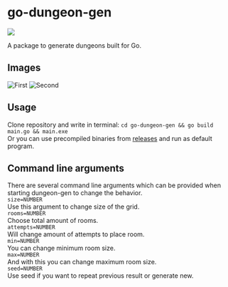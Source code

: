 # go-dungeon-gen
![](https://travis-ci.com/Dmitriy-Vas/go-dungeon-gen.svg?branch=master)

A package to generate dungeons built for Go.

## Images
![First](https://i.imgur.com/kqfcTrL.png)
![Second](https://i.imgur.com/BFlmZJs.png)

## Usage
Clone repository and write in terminal:
`cd go-dungeon-gen && go build main.go && main.exe`
<br>
Or you can use precompiled binaries from [releases](https://github.com/Dmitriy-Vas/go-dungeon-gen/releases) and run as default program.
## Command line arguments
There are several command line arguments which can be provided when starting dungeon-gen to change the behavior.
<br>
`size=NUMBER`
<br>
Use this argument to change size of the grid.
<br>
`rooms=NUMBER`
<br>
Choose total amount of rooms.
<br>
`attempts=NUMBER`
<br>
Will change amount of attempts to place room.
<br>
`min=NUMBER`
<br>
You can change minimum room size.
<br>
`max=NUMBER`
<br>
And with this you can change maximum room size.
<br>
`seed=NUMBER`
<br>
Use seed if you want to repeat previous result or generate new.
